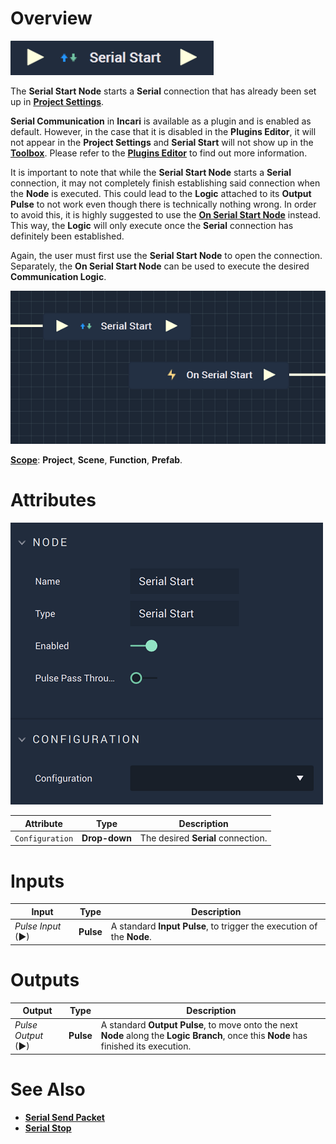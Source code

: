 # Overview

![The Serial Start Node.](../../../.gitbook/assets/serialstartupdatedimage.png)

The **Serial Start Node** starts a **Serial** connection that has already been set up in [**Project Settings**](../../../modules/project-settings.md#serial).

**Serial Communication** in **Incari** is available as a plugin and is enabled as default. However, in the case that it is disabled in the **Plugins Editor**, it will not appear in the **Project Settings** and **Serial Start** will not show up in the [**Toolbox**](../../overview.md). Please refer to the [**Plugins Editor**](../../../modules/plugins/README.md) to find out more information.

It is important to note that while the **Serial Start Node** starts a **Serial** connection, it may not completely finish establishing
said connection when the **Node** is executed. This could lead to the **Logic** attached to its **Output Pulse** 
to not work even though there is technically nothing wrong. In order to avoid this, it is highly suggested to use 
the [**On Serial Start Node**](events/onserialstart.md) instead. This way, the **Logic** will only execute once the **Serial** connection has definitely been established. 

Again, the user must first use the **Serial Start Node** to open the connection. Separately, the **On Serial Start Node** can be used to execute the desired **Communication Logic**.

![Serial Start and On Serial Start Configuration](../../../.gitbook/assets/serialstartvsonserialstart.png)

[**Scope**](../overview.md#scopes): **Project**, **Scene**, **Function**, **Prefab**.

# Attributes

![The Serial Start Node Attributes.](../../../.gitbook/assets/serialstartattributes.png)

|Attribute|Type|Description|
|---|---|---|
|`Configuration`|**Drop-down**|The desired **Serial** connection.|

# Inputs

|Input|Type|Description|
|---|---|---|
|*Pulse Input* (►)|**Pulse**|A standard **Input Pulse**, to trigger the execution of the **Node**.|

# Outputs

|Output|Type|Description|
|---|---|---|
|*Pulse Output* (►)|**Pulse**|A standard **Output Pulse**, to move onto the next **Node** along the **Logic Branch**, once this **Node** has finished its execution.|

# See Also

* [**Serial Send Packet**](serialsendpacket.md)
* [**Serial Stop**](serialstop.md)

